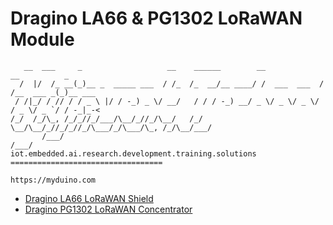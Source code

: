 # Dragino LA66 & PG1302 LoRaWAN Module
```
   __  ___     _                   __    ______        __             __          _       
  /  |/  /_ __(_)__ _  _____ ___  / /_  /_  __/__ ____/ /  ___  ___  / /__  ___ _(_)__ ___
 / /|_/ / // / / _ \ |/ / -_) _ \/ __/   / / / -_) __/ _ \/ _ \/ _ \/ / _ \/ _ `/ / -_|_-<
/_/  /_/\_, /_/_//_/___/\__/_//_/\__/   /_/  \__/\__/_//_/_//_/\___/_/\___/\_, /_/\__/___/
       /___/                                                              /___/           
iot.embedded.ai.research.development.training.solutions ==================================

https://myduino.com
```

- [Dragino LA66 LoRaWAN Shield](https://myduino.com/product/drg-030/)
- [Dragino PG1302 LoRaWAN Concentrator](https://myduino.com/product/drg-029/)
